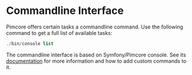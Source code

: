 # Commandline Interface

Pimcore offers certain tasks a commandline command. 
Use the following command to get a full list of available tasks: 

```php
./bin/console list
``` 

The commandline interface is based on Symfony/Pimcore console. See its [documentation](../19_Development_Tools_and_Details/11_Console_CLI.md) 
for more information and how to add custom commands to it.
